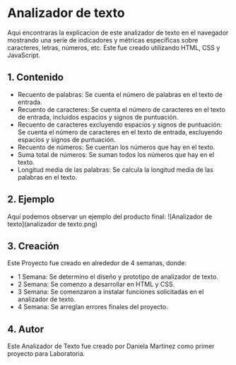 # Analizador de texto
Aqui encontraras la explicacion de este analizador de texto en el navegador mostrando una serie de indicadores y métricas específicas sobre caracteres, letras, números, etc. Este fue creado utilizando HTML, CSS y JavaScript.

## 1. Contenido
- Recuento de palabras: Se cuenta el número de palabras en el texto de entrada.
- Recuento de caracteres: Se cuenta el número de caracteres en el texto de entrada, incluidos espacios y signos de puntuación.
- Recuento de caracteres excluyendo espacios y signos de puntuación: Se cuenta el número de caracteres en el texto de entrada, excluyendo espacios y signos de puntuación.
- Recuento de números: Se cuentan los números que hay en el texto.
- Suma total de números: Se suman todos los números que hay en el texto.
- Longitud media de las palabras: Se calcula la longitud media de las palabras en el texto.
  
## 2. Ejemplo
Aquí podemos observar un ejemplo del producto final:
<span>![</span><span>Analizador de texto</span><span>]</span><span>(</span><span>analizador de texto.png</span><span>)</span>

## 3. Creación
Este Proyecto fue creado en alrededor de 4 semanas, donde:
* 1 Semana: Se determino el diseño y prototipo de analizador de texto.
* 2 Semana: Se comenzo a desarrollar en HTML y CSS.
* 3 Semana: Se comenzaron a instalar funciones solicitadas en el analizador de texto.
* 4 Semana: Se arreglan errores finales del proyecto.

## 4. Autor
Este Analizador de Texto fue creado por Daniela Martínez como primer proyecto para Laboratoria.
